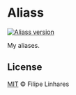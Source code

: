 # Aliass

[![Aliass version](https://badge.fury.io/gh/filipelinhares%2Faliass.svg)](https://badge.fury.io/gh/filipelinhares%2Faliass)

My aliases.

## License

[MIT](LICENSE.md) © Filipe Linhares
